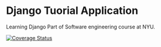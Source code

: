 # Django Tuorial Application

Learning Django 
Part of Software engineering course at NYU.


[![Coverage Status](https://coveralls.io/repos/github/virenmparmar/swe-app1/badge.svg?branch=main)](https://coveralls.io/github/virenmparmar/swe-app1?branch=main)
